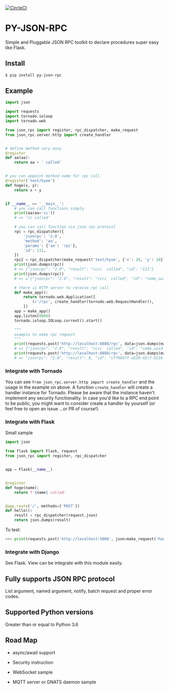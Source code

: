 [![CircleCI](https://circleci.com/gh/hachibeeDI/py-json-rpc.svg?style=svg)](https://circleci.com/gh/hachibeeDI/py-json-rpc)

# PY-JSON-RPC

Simple and Pluggable JSON RPC toolkit to declare procedures super easy like Flask.


## Install

```sh
$ pip install py-json-rpc
```


## Example

```python
import json

import requests
import tornado.ioloop
import tornado.web

from json_rpc import register, rpc_dispatcher, make_request
from json_rpc.server.http import create_handler


# define method very easy
@register
def aa(aa):
    return aa + ' called'


# you can appoint method name for rpc call
@register('test/hyoe')
def hoge(x, y):
    return x + y


if __name__ == '__main__':
    # you can call functions simply
    print(aa(aa='cc'))
    # => 'cc called'

    # you can call function via json rpc protocol
    rpc = rpc_dispatcher({
        'jsonrpc': '2.0',
        'method': 'aa',
        'params': {'aa': 'rpc'},
        'id': 111,
    })
    rpc2 = rpc_dispatcher(make_request('test/hyoe', {'x': 20, 'y': 10}))
    print(json.dumps(rpc))
    # => {"jsonrpc": "2.0", "result": "cccc  called", "id": "111"}
    print(json.dumps(rpc))
    # => u'{"jsonrpc": "2.0", "result": "cccc  called", "id": "some_uuid_for_you"}'

    # there is HTTP server to receive rpc call
    def make_app():
        return tornado.web.Application([
            (r'/rpc', create_handler(tornado.web.RequestHandler)),
        ])
    app = make_app()
    app.listen(8888)
    tornado.ioloop.IOLoop.current().start()

    """
    example to make rpc request
    """
    print(requests.post('http://localhost:8888/rpc', data=json.dumps(make_request('aa', {'aa': 'cccc '}))).text)
    # => {"jsonrpc": "2.0", "result": "cccc  called", "id": "some_uuid_for_you"}
    print(requests.post('http://localhost:8888/rpc', data=json.dumps(make_request('test/hyoe', {'x': 3, 'y': 3}))).text)
    # => "jsonrpc": "2.0", "result": 6, "id": "cff9667f-a520-42cf-9216-ef2fa051a213"}
```


### Integrate with Tornado

You can see `from json_rpc.server.http import create_handler` and the usage in the example on above.  A function `create_handler` will create a handler instance for Tornado.
Please be aware that the instance haven't implement any security functionality.  In case you'd like to a RPC end point to be public, you might want to consider create a handler by yourself (or feel free to open an issue ...or PR of course!).


### Integrate with Flask

Small sample

```python
import json

from flask import Flask, request
from json_rpc import register, rpc_dispatcher


app = Flask(__name__)


@register
def hoge(name):
    return f'{name} called'


@app.route('/', methods=['POST'])
def hello():
    result = rpc_dispatcher(request.json)
    return json.dumps(result)
```

To test:

```python
>>> print(requests.post('http://localhost:5000', json=make_request('hoge', ['cccc'])).text)
```


### Integrate with Django

See Flask.  View can be integrate with this module easily.


## Fully supports JSON RPC protocol

List argument, named argument, notify, batch request and proper error codes.


## Supported Python versions

Greater than or equal to Python 3.6


## Road Map

- async/await support

- Security instruction

- WebSocket sample

- MQTT server or GNATS daemon sample
